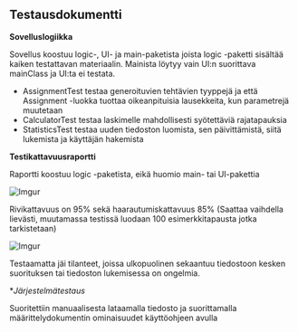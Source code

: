 ## Testausdokumentti

**Sovelluslogiikka**

Sovellus koostuu logic-, UI- ja main-paketista joista logic -paketti sisältää kaiken testattavan materiaalin. Mainista löytyy vain UI:n suorittava mainClass ja UI:ta ei testata.

* AssignmentTest testaa generoituvien tehtävien tyyppejä ja että Assignment -luokka tuottaa oikeanpituisia lausekkeita, kun parametrejä muutetaan
* CalculatorTest testaa laskimelle mahdollisesti syötettäviä rajatapauksia
* StatisticsTest testaa uuden tiedoston luomista, sen päivittämistä, siitä lukemista ja käyttäjän hakemista

**Testikattavuusraportti**

Raportti koostuu logic -paketista, eikä huomio main- tai UI-pakettia

![Imgur](https://i.imgur.com/Wy9WqHC.png)

Rivikattavuus on 95% sekä haarautumiskattavuus 85% (Saattaa vaihdella lievästi, muutamassa testissä luodaan 100 esimerkkitapausta jotka tarkistetaan)

![Imgur](https://i.imgur.com/E4Dhhh5.png)

Testaamatta jäi tilanteet, joissa ulkopuolinen sekaantuu tiedostoon kesken suorituksen tai tiedoston lukemisessa on ongelmia.

**Järjestelmätestaus*

Suoritettiin manuaalisesta lataamalla tiedosto ja suorittamalla määrittelydokumentin ominaisuudet käyttöohjeen avulla


